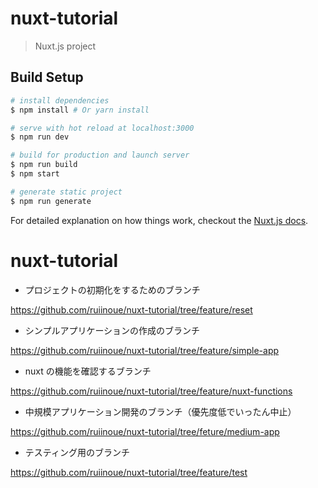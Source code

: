 # nuxt-tutorial

> Nuxt.js project

## Build Setup

```bash
# install dependencies
$ npm install # Or yarn install

# serve with hot reload at localhost:3000
$ npm run dev

# build for production and launch server
$ npm run build
$ npm start

# generate static project
$ npm run generate
```

For detailed explanation on how things work, checkout the [Nuxt.js docs](https://github.com/nuxt/nuxt.js).

# nuxt-tutorial

- プロジェクトの初期化をするためのブランチ

https://github.com/ruiinoue/nuxt-tutorial/tree/feature/reset

- シンプルアプリケーションの作成のブランチ

https://github.com/ruiinoue/nuxt-tutorial/tree/feature/simple-app

- nuxt の機能を確認するブランチ

https://github.com/ruiinoue/nuxt-tutorial/tree/feature/nuxt-functions

- 中規模アプリケーション開発のブランチ（優先度低でいったん中止）

https://github.com/ruiinoue/nuxt-tutorial/tree/feture/medium-app

- テスティング用のブランチ

https://github.com/ruiinoue/nuxt-tutorial/tree/feature/test
